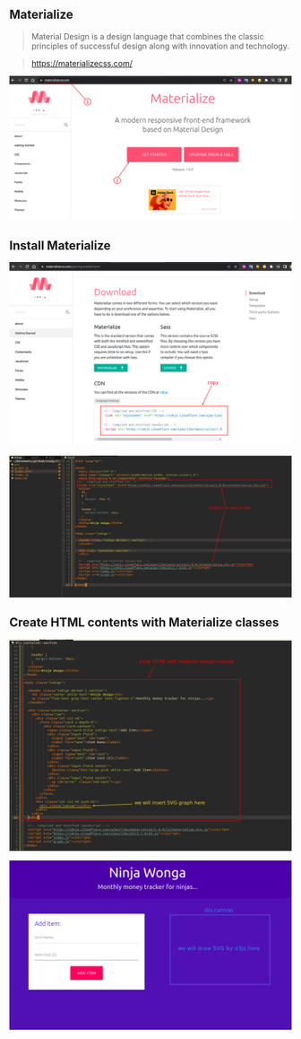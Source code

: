 ## **Materialize**

> Material Design is a design language that combines the classic principles of successful design along with innovation and technology.

> https://materializecss.com/

![materialize homepage](./pic/01.png)  

## **Install Materialize**

![download page](./pic/02.png) 

![install materialize by CDN](./pic/03.png) 

## **Create HTML contents with Materialize classes**

![create HTML contents with materialize classes](./pic/04.png) 

![page previews](./pic/05.png) 
